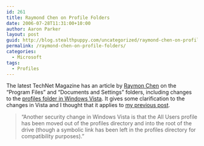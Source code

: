 ```yaml
---
id: 261
title: Raymond Chen on Profile Folders
date: 2006-07-28T11:31:00+10:00
author: Aaron Parker
layout: post
guid: http://blog.stealthpuppy.com/uncategorized/raymond-chen-on-profile-folders
permalink: /raymond-chen-on-profile-folders/
categories:
  - Microsoft
tags:
  - Profiles
---
```

The latest TechNet Magazine has an article by [Raymon Chen](http://blogs.msdn.com/oldnewthing) on the &#8220;Program Files&#8221; and &#8220;Documents and Settings&#8221; folders, including changes to the [profiles folder in Windows Vista](http://www.microsoft.com/technet/technetmag/issues/2006/08/WindowsConfidential/). It gives some clarification to the changes in Vista and I thought that it applies to [my previous post](/blogs/parky/archive/2006/07/25/1262.aspx).

> &#8220;Another security change in Windows Vista is that the All Users profile has been moved out of the profiles directory and into the root of the drive (though a symbolic link has been left in the profiles directory for compatibility purposes).&#8221;